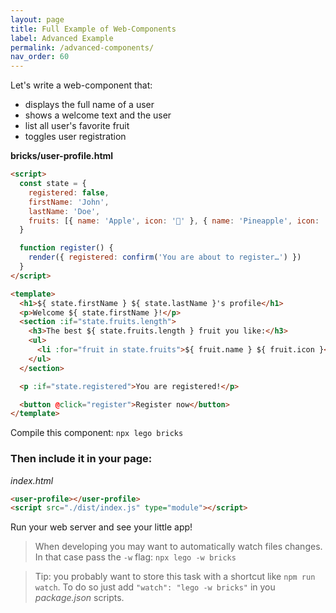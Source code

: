 ```yaml
---
layout: page
title: Full Example of Web-Components
label: Advanced Example
permalink: /advanced-components/
nav_order: 60
---
```


Let's write a web-component that:
- displays the full name of a user
- shows a welcome text and the user
- list all user's favorite fruit
- toggles user registration

__bricks/user-profile.html__

```html
<script>
  const state = {
    registered: false,
    firstName: 'John',
    lastName: 'Doe',
    fruits: [{ name: 'Apple', icon: '🍎' }, { name: 'Pineapple', icon: '🍍' }]
  }

  function register() {
    render({ registered: confirm('You are about to register…') })
  }
</script>

<template>
  <h1>${ state.firstName } ${ state.lastName }'s profile</h1>
  <p>Welcome ${ state.firstName }!</p>
  <section :if="state.fruits.length">
    <h3>The best ${ state.fruits.length } fruit you like:</h3>
    <ul>
      <li :for="fruit in state.fruits">${ fruit.name } ${ fruit.icon }</li>
    </ul>
  </section>

  <p :if="state.registered">You are registered!</p>

  <button @click="register">Register now</button>
</template>
```

Compile this component: `npx lego bricks`

### Then include it in your page:

_index.html_

```html
<user-profile></user-profile>
<script src="./dist/index.js" type="module"></script>
```

Run your web server and see your little app!


> When developing you may want to automatically watch files changes.
> In that case pass the `-w` flag: `npx lego -w bricks`

> Tip: you probably want to store this task with a shortcut like `npm run watch`.
> To do so just add `"watch": "lego -w bricks"` in you _package.json_ scripts.
